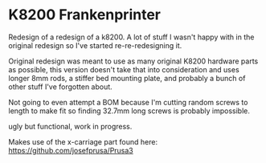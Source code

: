 # K8200 Frankenprinter

Redesign of a redesign of a k8200. A lot of stuff I wasn't happy with in the original redesign so I've started re-re-redesigning it.

Original redesign was meant to use as many original K8200 hardware parts as possible, this version doesn't take that into consideration and uses longer 8mm rods, a stiffer bed mounting plate, and probably a bunch of other stuff I've forgotten about.

Not going to even attempt a BOM because I'm cutting random screws to length to make fit so finding 32.7mm long screws is probably impossible.

ugly but functional, work in progress.

Makes use of the x-carriage part found here: https://github.com/josefprusa/Prusa3

